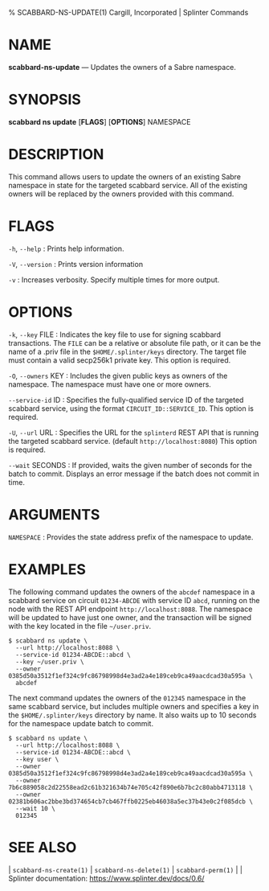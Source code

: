 % SCABBARD-NS-UPDATE(1) Cargill, Incorporated | Splinter Commands
<!--
  Copyright 2018-2021 Cargill Incorporated
  Licensed under Creative Commons Attribution 4.0 International License
  https://creativecommons.org/licenses/by/4.0/
-->

NAME
====

**scabbard-ns-update** — Updates the owners of a Sabre namespace.

SYNOPSIS
========

**scabbard ns update** \[**FLAGS**\] \[**OPTIONS**\] NAMESPACE

DESCRIPTION
===========
This command allows users to update the owners of an existing Sabre namespace in
state for the targeted scabbard service. All of the existing owners will be
replaced by the owners provided with this command.

FLAGS
=====
`-h`, `--help`
: Prints help information.

`-V`, `--version`
: Prints version information

`-v`
: Increases verbosity. Specify multiple times for more output.

OPTIONS
=======
`-k`, `--key` FILE
: Indicates the key file to use for signing scabbard transactions. The `FILE`
  can be a relative or absolute file path, or it can be the name of a .priv file
  in the `$HOME/.splinter/keys` directory. The target file must contain a valid
  secp256k1 private key. This option is required.

`-O`, `--owners` KEY
: Includes the given public keys as owners of the namespace. The namespace must
  have one or more owners.

`--service-id` ID
: Specifies the fully-qualified service ID of the targeted scabbard service,
  using the format `CIRCUIT_ID::SERVICE_ID`. This option is required.

`-U`, `--url` URL
: Specifies the URL for the `splinterd` REST API that is running the targeted
  scabbard service. (default `http://localhost:8080`) This option is required.

`--wait` SECONDS
: If provided, waits the given number of seconds for the batch to commit.
  Displays an error message if the batch does not commit in time.

ARGUMENTS
=========
`NAMESPACE`
: Provides the state address prefix of the namespace to update.

EXAMPLES
========
The following command updates the owners of the `abcdef` namespace in a scabbard
service on circuit `01234-ABCDE` with service ID `abcd`, running on the node
with the REST API endpoint `http://localhost:8088`. The namespace will be
updated to have just one owner, and the transaction will be signed with the key
located in the file `~/user.priv`.

```
$ scabbard ns update \
  --url http://localhost:8088 \
  --service-id 01234-ABCDE::abcd \
  --key ~/user.priv \
  --owner 0385d50a3512f1ef324c9fc86798998d4e3ad2a4e189ceb9ca49aacdcad30a595a \
  abcdef
```

The next command updates the owners of the `012345` namespace in the same
scabbard service, but includes multiple owners and specifies a key in the
`$HOME/.splinter/keys` directory by name. It also waits up to 10 seconds for the
namespace update batch to commit.

```
$ scabbard ns update \
  --url http://localhost:8088 \
  --service-id 01234-ABCDE::abcd \
  --key user \
  --owner 0385d50a3512f1ef324c9fc86798998d4e3ad2a4e189ceb9ca49aacdcad30a595a \
  --owner 7b6c889058c2d22558ead2c61b321634b74e705c42f890e6b7bc2c80abb4713118 \
  --owner 02381b606ac2bbe3bd374654cb7cb467ffb0225eb46038a5ec37b43e0c2f085dcb \
  --wait 10 \
  012345
```

SEE ALSO
========
| `scabbard-ns-create(1)`
| `scabbard-ns-delete(1)`
| `scabbard-perm(1)`
|
| Splinter documentation: https://www.splinter.dev/docs/0.6/
